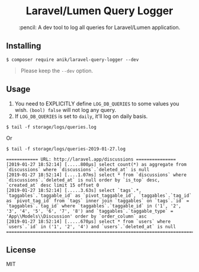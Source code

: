 <h1 align="center"> Laravel/Lumen Query Logger </h1>

<p align="center"> :pencil: A dev tool to log all queries for Laravel/Lumen application.</p>

## Installing

```shell
$ composer require anik/laravel-query-logger --dev
```

> Please keep the `--dev` option.

## Usage

1. You need to EXPLICITLY define `LOG_DB_QUERIES` to some values you wish. `(bool) false` will not log any query.
2. If `LOG_DB_QUERIES` is set to `daily`, it'll log on daily basis.

```shell
$ tail -f storage/logs/queries.log
```
Or
```shell
$ tail -f storage/logs/queries-2019-01-27.log
```

    ============ URL: http://laravel.app/discussions ===============
    [2019-01-27 18:52:14] [.....800μs] select count(*) as aggregate from `discussions` where `discussions`.`deleted_at` is null
    [2019-01-27 18:52:14] [....1.07ms] select * from `discussions` where `discussions`.`deleted_at` is null order by `is_top` desc, `created_at` desc limit 15 offset 0
    [2019-01-27 18:52:14] [.....3.63s] select `tags`.*, `taggables`.`taggable_id` as `pivot_taggable_id`, `taggables`.`tag_id` as `pivot_tag_id` from `tags` inner join `taggables` on `tags`.`id` = `taggables`.`tag_id` where `taggables`.`taggable_id` in ('1', '2', '3', '4', '5', '6', '7', '8') and `taggables`.`taggable_type` = 'App\\Models\\Discussion' order by `order_column` asc
    [2019-01-27 18:52:14] [.....670μs] select * from `users` where `users`.`id` in ('1', '2', '4') and `users`.`deleted_at` is null
    ================================================================================
    
## License

MIT
